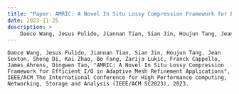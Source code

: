 ```yaml
---
title: "Paper: AMRIC: A Novel In Situ Lossy Compression Framework for Efficient I/O in Adaptive Mesh Refinement Applications"
date: 2023-11-25
description: >
    Daoce Wang, Jesus Pulido, Jiannan Tian, Sian Jin, Houjun Tang, Jean Sexton, Sheng Di, Kai Zhao, Bo Fang, Zarija Lukic, Franck Cappello, James Ahrens, Dingwen Tao, "AMRIC: A Novel In Situ Lossy Compression Framework for Efficient I/O in Adaptive Mesh Refinement Applications", IEEE/ACM The International Conference for High Performance computing, Networking, Storage and Analysis (IEEE/ACM SC2023), 2023.
---
```

    Daoce Wang, Jesus Pulido, Jiannan Tian, Sian Jin, Houjun Tang, Jean Sexton, Sheng Di, Kai Zhao, Bo Fang, Zarija Lukic, Franck Cappello, James Ahrens, Dingwen Tao, "AMRIC: A Novel In Situ Lossy Compression Framework for Efficient I/O in Adaptive Mesh Refinement Applications", IEEE/ACM The International Conference for High Performance computing, Networking, Storage and Analysis (IEEE/ACM SC2023), 2023.
